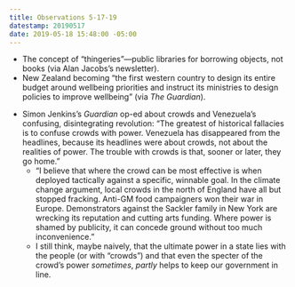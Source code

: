 ```yaml
---
title: Observations 5-17-19
datestamp: 20190517
date: 2019-05-18 15:48:00 -05:00
---
```


* The concept of “thingeries”—public libraries for borrowing objects, not books (via Alan Jacobs’s newsletter).
* New Zealand becoming “the first western country to design its entire budget around wellbeing priorities and instruct its ministries to design policies to improve wellbeing” (via *The Guardian*).
- Simon Jenkins’s *Guardian* op-ed about crowds and Venezuela’s confusing, disintegrating revolution: “The greatest of historical fallacies is to confuse crowds with power. Venezuela has disappeared from the headlines, because its headlines were about crowds, not about the realities of power. The trouble with crowds is that, sooner or later, they go home.”
	- “I believe that where the crowd can be most effective is when deployed tactically against a specific, winnable goal. In the climate change argument, local crowds in the north of England have all but stopped fracking. Anti-GM food campaigners won their war in Europe. Demonstrators against the Sackler family in New York are wrecking its reputation and cutting arts funding. Where power is shamed by publicity, it can concede ground without too much inconvenience.”
	- I still think, maybe naively, that the ultimate power in a state lies with the people (or with “crowds”) and that even the specter of the crowd’s power *sometimes*, *partly* helps to keep our government in line.
